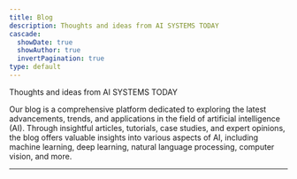 ```yaml
---
title: Blog
description: Thoughts and ideas from AI SYSTEMS TODAY
cascade:
  showDate: true
  showAuthor: true
  invertPagination: true
type: default
---
```


Thoughts and ideas from AI SYSTEMS TODAY


<!-- **Blowfish user?** To add your guide to this list, [check the template](/guides/template/). -->




Our blog is a comprehensive platform dedicated to exploring the latest advancements, trends, and applications in the field of artificial intelligence (AI). Through insightful articles, tutorials, case studies, and expert opinions, the blog offers valuable insights into various aspects of AI, including machine learning, deep learning, natural language processing, computer vision, and more.


---
